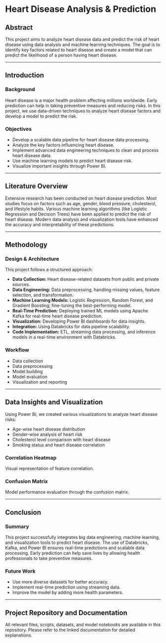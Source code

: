 # Heart Disease Analysis & Prediction

## Abstract
This project aims to analyze heart disease data and predict the risk of heart disease using data analysis and machine learning techniques. The goal is to identify key factors related to heart disease and create a model that can predict the likelihood of a person having heart disease.

---

## Introduction
### Background
Heart disease is a major health problem affecting millions worldwide. Early prediction can help in taking preventive measures and reducing risks. In this project, we use data-driven techniques to analyze heart disease factors and develop a model to predict the risk.

### Objectives
- Develop a scalable data pipeline for heart disease data processing.
- Analyze the key factors influencing heart disease.
- Implement advanced data engineering techniques to clean and process heart disease data.
- Use machine learning models to predict heart disease risk.
- Visualize important insights through Power BI.

---

## Literature Overview
Extensive research has been conducted on heart disease prediction. Most studies focus on factors such as age, gender, blood pressure, cholesterol, and lifestyle habits. Various machine learning algorithms (like Logistic Regression and Decision Trees) have been applied to predict the risk of heart disease. Modern data analysis and visualization tools have enhanced the accuracy and interpretability of these predictions.

---

## Methodology
### Design & Architecture
This project follows a structured approach:
- **Data Collection:** Heart disease-related datasets from public and private sources.
- **Data Engineering:** Data preprocessing, handling missing values, feature selection, and transformation.
- **Machine Learning Models:** Logistic Regression, Random Forest, and Gradient Boosting; fine-tuning the best-performing model.
- **Real-Time Prediction:** Deploying trained ML models using Apache Kafka for real-time heart disease prediction.
- **Visualization:** Developing Power BI dashboards for data insights.
- **Integration:** Using Databricks for data pipeline scalability.
- **Code Implementation:** ETL, streaming data processing, and inference models in a real-time environment with Databricks.

### Workflow
- Data collection
- Data preprocessing
- Model building
- Model evaluation
- Visualization and reporting

---

## Data Insights and Visualization
Using Power BI, we created various visualizations to analyze heart disease risks:
- Age-wise heart disease distribution
- Gender-wise analysis of heart risk
- Cholesterol level comparison with heart disease
- Smoking status and heart disease correlation

### Correlation Heatmap
Visual representation of feature correlation.

### Confusion Matrix
Model performance evaluation through the confusion matrix.

---

## Conclusion
### Summary
This project successfully integrates big data engineering, machine learning, and visualization tools to predict heart disease. The use of Databricks, Kafka, and Power BI ensures real-time predictions and scalable data processing. Early prediction can help save lives by allowing health professionals to take preventive measures.

### Future Work
- Use more diverse datasets for better accuracy.
- Implement real-time prediction using streaming data.
- Improve the model by adding more health parameters.

---

## Project Repository and Documentation
All relevant files, scripts, datasets, and model notebooks are available in this repository. Please refer to the linked documentation for detailed explanations.

